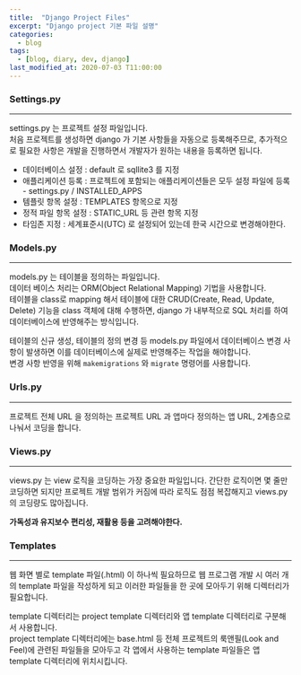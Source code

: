 ```yaml
---
title:  "Django Project Files"
excerpt: "Django project 기본 파일 설명"
categories:
  - blog
tags:
  - [blog, diary, dev, django]
last_modified_at: 2020-07-03 T11:00:00
---
```


### Settings.py
***
settings.py 는 프로젝트 설정 파일입니다.  
처음 프로젝트를 생성하면 django 가 기본 사항들을 자동으로 등록해주므로, 추가적으로 필요한 사항은 개발을 진행하면서 개발자가 원하는 내용을 등록하면 됩니다.

* 데이터베이스 설정 : default 로 sqllite3 를 지정
* 애플리케이션 등록 : 프로젝트에 포함되는 애플리케이션들은 모두 설정 파일에 등록 - settings.py / INSTALLED_APPS
* 템플릿 항목 설정 : TEMPLATES 항목으로 지정
* 정적 파일 항목 설정 : STATIC_URL 등 관련 항목 지정
* 타임존 지정 : 세계표준시(UTC) 로 설정되어 있는데 한국 시간으로 변경해야한다.

### Models.py
***
models.py 는 테이블을 정의하는 파일입니다.  
데이터 베이스 처리는 ORM(Object Relational Mapping) 기법을 사용합니다.  
테이블을 class로 mapping 해서 테이블에 대한 CRUD(Create, Read, Update, Delete) 기능을 class 객체에 대해 수행하면, django 가 내부적으로 SQL 처리를 하여 데이터베이스에 반영해주는 방식입니다.

테이블의 신규 생성, 테이블의 정의 변경 등 models.py 파일에서 데이터베이스 변경 사항이 발생하면 이를 데이터베이스에 실제로 반영해주는 작업을 해야합니다.  
변경 사항 반영을 위해 `makemigrations` 와 `migrate` 명령어를 사용합니다.

### Urls.py
***
프로젝트 전체 URL 을 정의하는 프로젝트 URL 과 앱마다 정의하는 앱 URL, 2계층으로 나눠서 코딩을 합니다.

### Views.py
***
views.py 는 view 로직을 코딩하는 가장 중요한 파일입니다. 간단한 로직이면 몇 줄만 코딩하면 되지만 프로젝트 개발 범위가 커짐에 따라 로직도 점점 복잡해지고 views.py 의 코딩량도 많아집니다.   

**가독성과 유지보수 편리성, 재활용 등을 고려해야한다.**

### Templates
***
웹 화면 별로 template 파일(.html) 이 하나씩 필요하므로 웹 프로그램 개발 시 여러 개의 template 파일을 작성하게 되고 이러한 파일들을 한 곳에 모아두기 위해 디렉터리가 필요합니다.

template 디렉터리는 project template 디렉터리와 앱 template 디렉터리로 구분해서 사용합니다.  
project template 디렉터리에는 base.html 등 전체 프로젝트의 룩앤필(Look and Feel)에 관련된 파일들을 모아두고 각 앱에서 사용하는 template 파일들은 앱 template 디렉터리에 위치시킵니다.
